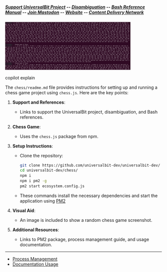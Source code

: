##### [Support UniversalBit Project](https://github.com/universalbit-dev/universalbit-dev/tree/main/support) -- [Disambiguation](https://en.wikipedia.org/wiki/Wikipedia:Disambiguation) -- [Bash Reference Manual](https://www.gnu.org/software/bash/manual/html_node/index.html) -- [Join Mastodon](https://mastodon.social/invite/wTHp2hSD) -- [Website](https://www.universalbit.it/) -- [Content Delivery Network](https://universalbitcdn.it/)

<img src="https://github.com/universalbit-dev/universalbit-dev/blob/main/chess/images/random_chess.png" width="80%"></img>


copilot explain

The `chess/readme.md` file provides instructions for setting up and running a chess game project using `chess.js`. Here are the key points:

1. **Support and References**:
   - Links to support the UniversalBit project, disambiguation, and Bash references.

2. **Chess Game**:
   - Uses the `chess.js` package from npm.

3. **Setup Instructions**:
   - Clone the repository:
     ```bash
     git clone https://github.com/universalbit-dev/universalbit-dev/
     cd universalbit-dev/chess/
     npm i
     npm i pm2 -g
     pm2 start ecosystem.config.js
     ```
   - These commands install the necessary dependencies and start the application using [PM2](https://pm2.keymetrics.io/)

4. **Visual Aid**:
   - An image is included to show a random chess game screenshot.

5. **Additional Resources**:
   - Links to PM2 package, process management guide, and usage documentation.
---
* [Process Management](https://pm2.io/docs/runtime/guide/process-management/)
* [Documentation Usage](https://pm2.keymetrics.io/docs/usage/process-management/)

